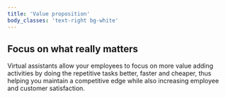 ```yaml
---
title: 'Value proposition'
body_classes: 'text-right bg-white'
---
```


## Focus on what really matters

Virtual assistants allow your employees to focus on more value adding activities by doing the repetitive tasks better, faster and cheaper, thus helping you maintain a competitive edge while also increasing employee and customer satisfaction.